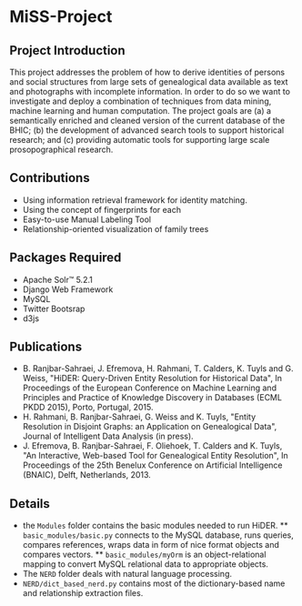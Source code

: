 MiSS-Project
===============


## Project Introduction
This project addresses the problem of how to derive identities of persons and social structures from large sets of genealogical data available as text and photographs with incomplete information. In order to do so we want to investigate and deploy a combination of techniques from data mining, machine learning and human computation. The project goals are (a) a semantically enriched and cleaned version of the current database of the BHIC; (b) the development of advanced search tools to support historical research; and (c) providing automatic tools for supporting large scale prosopographical research.

## Contributions
* Using information retrieval framework for identity matching.
* Using the concept of fingerprints for each 
* Easy-to-use Manual Labeling Tool
* Relationship-oriented visualization of family trees

## Packages Required
* Apache Solr™ 5.2.1 
* Django Web Framework
* MySQL
* Twitter Bootsrap
* d3js

## Publications

* B. Ranjbar-Sahraei, J. Efremova, H. Rahmani, T. Calders, K. Tuyls and G. Weiss, "HiDER: Query-Driven Entity Resolution for Historical Data", In Proceedings of the European Conference on Machine Learning and Principles and Practice of Knowledge Discovery in Databases (ECML PKDD 2015), Porto, Portugal, 2015.
* H. Rahmani, B. Ranjbar-Sahraei, G. Weiss and K. Tuyls, "Entity Resolution in Disjoint Graphs: an Application on Genealogical Data", Journal of Intelligent Data Analysis (in press).
* J. Efremova, B. Ranjbar-Sahraei, F. Oliehoek, T. Calders and K. Tuyls, "An Interactive, Web-based Tool for Genealogical Entity Resolution", In Proceedings of the 25th Benelux Conference on Artificial Intelligence (BNAIC), Delft, Netherlands, 2013.



## Details
* the `Modules` folder contains the basic modules needed to run HiDER.
** `basic_modules/basic.py` connects to the MySQL database, runs queries, compares references, wraps data in form of nice format objects and compares vectors.
** `basic_modules/myOrm` is an object-relational mapping to convert MySQL relational data to appropriate objects.
* The `NERD` folder deals with natural language processing. 
* `NERD/dict_based_nerd.py` contains most of the dictionary-based name and relationship extraction files.
